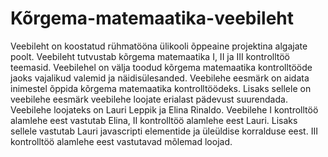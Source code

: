 # Kõrgema-matemaatika-veebileht

Veebileht on koostatud rühmatööna ülikooli õppeaine projektina algajate poolt. Veebileht tutvustab kõrgema matemaatika I, II ja III kontrolltöö teemasid. Veebilehel on välja toodud kõrgema matemaatika kontrolltööde jaoks vajalikud valemid ja näidisülesanded. Veebilehe eesmärk on aidata inimestel õppida kõrgema matemaatika kontrolltöödeks. Lisaks sellele on veebilehe eesmärk veebilehe loojate erialast pädevust suurendada. Veebilehe loojateks on Lauri Leppik ja Elina Rinaldo. Veebilehe I kontrolltöö alamlehe eest vastutab Elina, II kontrolltöö alamlehe eest Lauri. Lisaks sellele vastutab Lauri javascripti elementide ja üleüldise korralduse eest. III kontrolltöö alamlehe eest vastutavad mõlemad loojad.